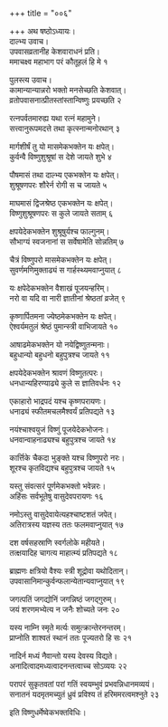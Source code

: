 +++
title = "००६"

+++
अथ षष्ठोऽध्यायः।  
दाल्भ्य उवाच।  
उपवासव्रतानीह केशवाराधनं प्रति।  
ममाचक्ष्व महाभाग परं कौतूहलं हि मे १

पुलस्त्य उवाच।  
कामान्यान्यान्नरो भक्तो मनसेच्छति केशवात्।  
व्रतोपवासनात्प्रीतस्तांस्तान्विष्णुः प्रयच्छति २

रत्नपर्वतमारुह्य यथा रत्नं महामुने।  
सत्त्वानुरूपमदत्ते तथा कृत्स्नान्मनोरथान् ३

मार्गशीर्षं तु यो मासमेकभक्तेन यः क्षपेत्।  
कुर्वन्वै विष्णुशुश्रूषां स देशे जायते शुभे ४

पौषमासं तथा दाल्भ्य एकभक्तेन यः क्षपेत्।  
शुश्रूषणपरः शौरेर्न रोगी स च जायते ५

माघमासं द्विजश्रेष्ठ एकभक्तेन यः क्षपेत्।  
विष्णुशुश्रूषणपरः स कुले जायते सताम् ६

क्षपयेदेकभक्तेन शुश्रूषुर्यश्च फाल्गुनम्।  
सौभाग्यं स्वजनानां स सर्वेषामेति सोन्नतिम् ७

चैत्रं विष्णुपरो मासमेकभक्तेन यः क्षपेत्।  
सुवर्णमणिमुक्ताढ्यं स गार्हस्थ्यमवाप्नुयात् ८

यः क्षपेदेकभक्तेन वैशाखं पूजयन्हरिम्।  
नरो वा यदि वा नारी ज्ञातीनां श्रेष्ठतां व्रजेत् ९

कृष्णार्पितमना ज्येष्ठमेकभक्तेन यः क्षपेत्।  
ऐश्वर्यमतुलं श्रेष्ठं पुमान्स्त्री वाभिजायते १०

आषाढमेकभक्तेन यो नयेद्विष्णुतन्मनाः।  
बहुधान्यो बहुधनो बहुपुत्रश्च जायते ११

क्षपयेदेकभक्तेन श्रावणं विष्णुतत्परः।  
धनधान्यहिरण्याढ्ये कुले स ज्ञातिवर्धनः १२

एकाहारो भाद्रपदं यश्च कृष्णपरायणः।  
धनाढ्यं स्फीतमचलमैश्वर्यं प्रतिपद्यते १३

नयंश्चाश्वयुजं विष्णुं पूजयेदेकभोजनः।  
धनवान्वाहनाढ्यश्च बहुपुत्रश्च जायते १४

कार्त्तिके चैकदा भुङ्क्ते यश्च विष्णुपरो नरः।  
शूरश्च कृतविद्यश्च बहुपुत्रश्च जायते १५

यस्तु संवत्सरं पूर्णमेकभक्तो भवेन्नरः।  
अहिंसः सर्वभूतेषु वासुदेवपरायणः १६

नमोऽस्तु वासुदेवायेत्यहश्चाष्टशतं जपेत्।  
अतिरात्रस्य यज्ञस्य ततः फलमवाप्नुयात् १७

दश वर्षसहस्राणि स्वर्गलोके महीयते।  
तत्क्षयादिह चागत्य माहात्म्यं प्रतिपद्यते १८

ब्राह्मणः क्षत्रियो वैश्यः स्त्री शूद्रोवा यथोदितान्।  
उपवासानिमान्कुर्वन्फलान्येतान्यवाप्नुयात् १९

जगत्पतिं जगद्योनिं जगन्निष्ठं जगद्गुरुम्।  
जयं शरणमभ्येत्य न जनैः शोच्यते जनः २०

यस्य नाम्नि स्मृते मर्त्यः समुत्क्रान्तेरनन्तरम्।  
प्राप्नोति शाश्वतं स्थानं ततः पूज्यतरो हि सः २१

नादिर्न मध्यं नैवान्तो यस्य देवस्य विद्यते।  
अनादित्वादमध्यत्वादनन्तत्वाच्च सोऽव्ययः २२

परापरं सुकृतवतां परां गतिं स्वयम्भुवं प्रभवन्निधानमव्ययं।  
सनातनं यदमृतमच्युतं ध्रुवं प्रविश्य तं हरिममरत्वमश्नुते २३

इति विष्णुधर्मेष्वेकभक्तविधिः।  
